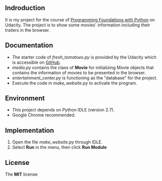 ## Indroduction
It is my project for the course of [Programming Foundations with Python](https://www.udacity.com/course/programming-foundations-with-python--ud036) on Udacity.
The project is to show some movies' information including their trailers in the browser.

## Documentation
- The starter code of *fresh_tomatoes.py* is provided by the Udacity which is accessible on [GitHub](https://github.com/udacity/ud036_StarterCode).
- *media.py* contains the class of **Movie** for initializing Movie objects that contains the information of movies to be presented in the browser.
- *entertainment_center.py* is functioning as the "database" for the project.
- Execute the code in *make_website.py* to activate the program.

## Environment
- This project depends on Python IDLE (version 2.7).
- Google Chrome recommended.

## Implementation
1. Open the file *make_website.py* through IDLE.
2. Select **Run** in the menu, then click **Run Module**

## License
The **MIT** license
